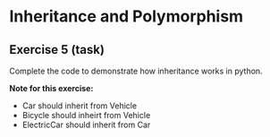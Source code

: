 # Inheritance and Polymorphism

## Exercise 5 (task)

Complete the code to demonstrate how inheritance works in python.

**Note for this exercise:**

- Car should inherit from Vehicle
- Bicycle should inheirt from Vehicle
- ElectricCar should inherit from Car
